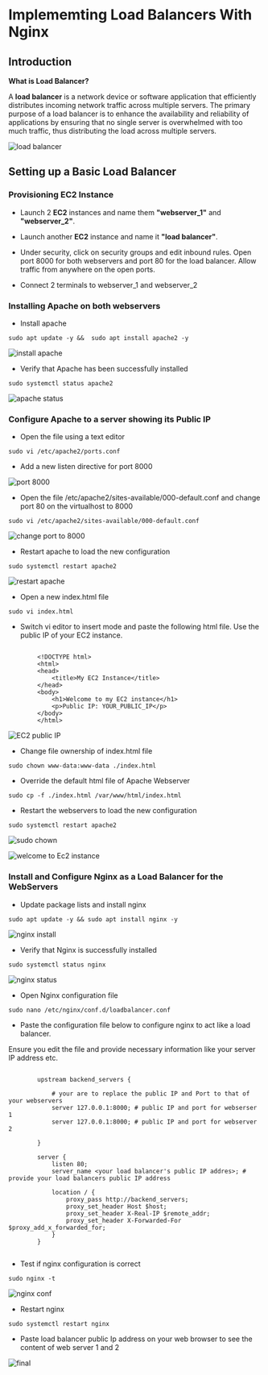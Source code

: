 # Implememting Load Balancers With Nginx
## Introduction

**What is Load Balancer?**

A **load balancer** is a network device or software application that efficiently distributes incoming network traffic across multiple servers. The primary purpose of a load balancer is to enhance the availability and reliability of applications by ensuring that no single server is overwhelmed with too much traffic, thus distributing the load across multiple servers.

![load balancer](<Images/load balancer.png>)

## Setting up a Basic Load Balancer

### Provisioning EC2 Instance

+ Launch 2 **EC2** instances and name them **"webserver_1"** and **"webserver_2"**.

+ Launch another **EC2** instance and name it **"load balancer"**.

+ Under security, click on security groups and edit inbound rules. Open port 8000 for both webservers and port 80 for the load balancer. Allow traffic from anywhere on the open ports.

+ Connect 2 terminals to webserver_1 and webserver_2

### Installing Apache on both webservers 

+ Install apache

`sudo apt update -y &&  sudo apt install apache2 -y`

![install apache](<Images/install apache.png>)

+ Verify that Apache has been successfully installed

`sudo systemctl status apache2`

![apache status](<Images/apache status.png>)

### Configure Apache to a server showing its Public IP

+ Open the file using a text editor

`sudo vi /etc/apache2/ports.conf`

+ Add a new listen directive for port 8000

![port 8000](<Images/to port 8000.png>)

+ Open the file /etc/apache2/sites-available/000-default.conf and change port 80 on the virtualhost to 8000

`sudo vi /etc/apache2/sites-available/000-default.conf`

![change port to 8000](<Images/change port.png>)

+ Restart apache to load the new configuration

`sudo systemctl restart apache2`

![restart apache](<Images/restart apache.png>)

+ Open a new index.html file

`sudo vi index.html`

+ Switch vi editor to insert mode and paste the following html file. Use the public IP of your EC2 instance.
```

        <!DOCTYPE html>
        <html>
        <head>
            <title>My EC2 Instance</title>
        </head>
        <body>
            <h1>Welcome to my EC2 instance</h1>
            <p>Public IP: YOUR_PUBLIC_IP</p>
        </body>
        </html>
```

![EC2 public IP](<Images/EC2 public IP.png>)

+ Change file ownership of index.html file

`sudo chown www-data:www-data ./index.html`

+ Override the default html file of Apache Webserver

`sudo cp -f ./index.html /var/www/html/index.html`

+ Restart the webservers to load the new configuration

`sudo systemctl restart apache2`

![sudo chown](<Images/restart apache 2.png>)

![welcome to Ec2 instance](<Images/Welcome to EC2 instance.png>)

### Install and Configure Nginx as a Load Balancer for the WebServers

+ Update package lists and install nginx

`sudo apt update -y && sudo apt install nginx -y`

![nginx install](<Images/nginx install.png>)

+ Verify that Nginx is successfully installed

`sudo systemctl status nginx`

![nginx status](<Images/nginx status.png>)

+ Open Nginx configuration file

`sudo nano /etc/nginx/conf.d/loadbalancer.conf`

+ Paste the configuration file below to configure nginx to act like a load balancer.  

Ensure you edit the file and provide necessary information like your server IP address etc.

```
        
        upstream backend_servers {

            # your are to replace the public IP and Port to that of your webservers
            server 127.0.0.1:8000; # public IP and port for webserser 1
            server 127.0.0.1:8000; # public IP and port for webserver 2

        }

        server {
            listen 80;
            server_name <your load balancer's public IP addres>; # provide your load balancers public IP address

            location / {
                proxy_pass http://backend_servers;
                proxy_set_header Host $host;
                proxy_set_header X-Real-IP $remote_addr;
                proxy_set_header X-Forwarded-For $proxy_add_x_forwarded_for;
            }
        }
    
```

+ Test if nginx configuration is correct

`sudo nginx -t`

![nginx conf](<Images/nginx conf.png>)

+ Restart nginx

`sudo systemctl restart nginx`

+ Paste load balancer public Ip address on your web browser to see the content of web server 1 and 2


![final](Images/final.png)